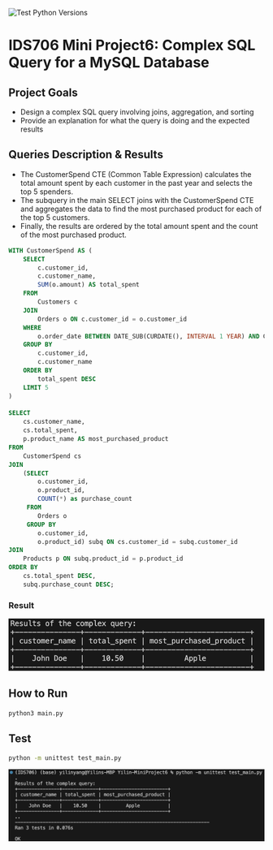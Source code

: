 ![Test Python Versions](https://github.com/nogibjj/IDS706-MiniProject5-Sqlite/actions/workflows/cicd.yml/badge.svg)
# IDS706 Mini Project6: Complex SQL Query for a MySQL Database

## Project Goals
- Design a complex SQL query involving joins, aggregation, and sorting
- Provide an explanation for what the query is doing and the expected results

## Queries Description & Results
- The CustomerSpend CTE (Common Table Expression) calculates the total amount spent by each customer in the past year and selects the top 5 spenders.
- The subquery in the main SELECT joins with the CustomerSpend CTE and aggregates the data to find the most purchased product for each of the top 5 customers.
- Finally, the results are ordered by the total amount spent and the count of the most purchased product.
```sql
WITH CustomerSpend AS (
    SELECT 
        c.customer_id,
        c.customer_name,
        SUM(o.amount) AS total_spent
    FROM 
        Customers c
    JOIN 
        Orders o ON c.customer_id = o.customer_id
    WHERE 
        o.order_date BETWEEN DATE_SUB(CURDATE(), INTERVAL 1 YEAR) AND CURDATE()
    GROUP BY 
        c.customer_id, 
        c.customer_name
    ORDER BY 
        total_spent DESC
    LIMIT 5
)

SELECT 
    cs.customer_name,
    cs.total_spent,
    p.product_name AS most_purchased_product
FROM 
    CustomerSpend cs
JOIN 
    (SELECT 
        o.customer_id,
        o.product_id,
        COUNT(*) as purchase_count
     FROM 
        Orders o
     GROUP BY 
        o.customer_id, 
        o.product_id) subq ON cs.customer_id = subq.customer_id
JOIN 
    Products p ON subq.product_id = p.product_id
ORDER BY 
    cs.total_spent DESC, 
    subq.purchase_count DESC;

```
### Result
![Query 1 Result](Results/Result.png "Query 1 Result")

## How to Run
```bash
python3 main.py
```

## Test
```bash
python -m unittest test_main.py
```
![Test Result](Results/TestResult.png "Test Result")